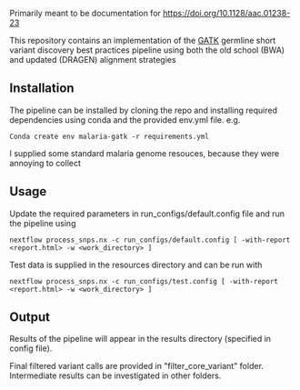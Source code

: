 Primarily meant to be documentation for https://doi.org/10.1128/aac.01238-23

This repository contains an implementation of the [GATK](https://gatk.broadinstitute.org/hc/en-us/articles/360035535932-Germline-short-variant-discovery-SNPs-Indels-) germline short variant discovery best practices pipeline using both the old school (BWA) and updated (DRAGEN) alignment strategies

## Installation

The pipeline can be installed by cloning the repo and installing required dependencies using conda and the provided env.yml file. 
e.g.
```
Conda create env malaria-gatk -r requirements.yml
```

I supplied some standard malaria genome resouces, because they were annoying to collect

## Usage

Update the required parameters in run_configs/default.config file and run the pipeline using
``````
nextflow process_snps.nx -c run_configs/default.config [ -with-report <report.html> -w <work_directory> ]
``````

Test data is supplied in the resources directory and can be run with

``````
nextflow process_snps.nx -c run_configs/test.config [ -with-report <report.html> -w <work_directory> ]
``````

## Output

Results of the pipeline will appear in the results directory (specified in config file).

Final filtered variant calls are provided in "filter_core_variant" folder. Intermediate results can be investigated in other folders. 
